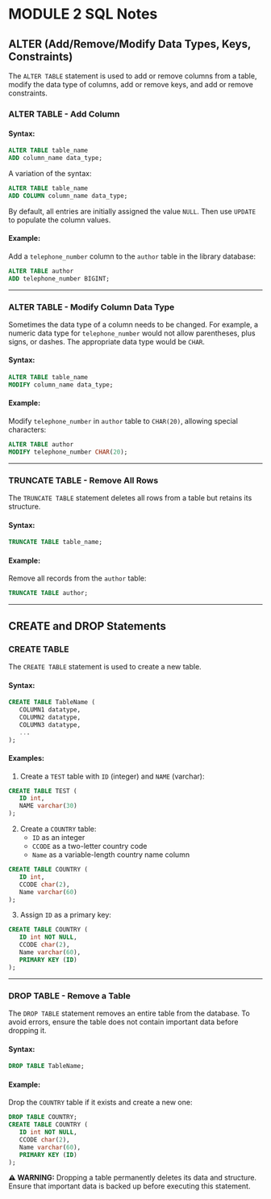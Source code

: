 # MODULE 2 SQL Notes

## ALTER (Add/Remove/Modify Data Types, Keys, Constraints)

The `ALTER TABLE` statement is used to add or remove columns from a table, modify the data type of columns, add or remove keys, and add or remove constraints.

### ALTER TABLE - Add Column
#### Syntax:
```sql
ALTER TABLE table_name
ADD column_name data_type;
```

A variation of the syntax:
```sql
ALTER TABLE table_name
ADD COLUMN column_name data_type;
```

By default, all entries are initially assigned the value `NULL`. Then use `UPDATE` to populate the column values.

#### Example:
Add a `telephone_number` column to the `author` table in the library database:
```sql
ALTER TABLE author 
ADD telephone_number BIGINT;
```

---
### ALTER TABLE - Modify Column Data Type
Sometimes the data type of a column needs to be changed. For example, a numeric data type for `telephone_number` would not allow parentheses, plus signs, or dashes. The appropriate data type would be `CHAR`.

#### Syntax:
```sql
ALTER TABLE table_name
MODIFY column_name data_type;
```

#### Example:
Modify `telephone_number` in `author` table to `CHAR(20)`, allowing special characters:
```sql
ALTER TABLE author
MODIFY telephone_number CHAR(20);
```

---
### TRUNCATE TABLE - Remove All Rows
The `TRUNCATE TABLE` statement deletes all rows from a table but retains its structure.

#### Syntax:
```sql
TRUNCATE TABLE table_name;
```

#### Example:
Remove all records from the `author` table:
```sql
TRUNCATE TABLE author;
```

---
## CREATE and DROP Statements

### CREATE TABLE
The `CREATE TABLE` statement is used to create a new table.

#### Syntax:
```sql
CREATE TABLE TableName (
   COLUMN1 datatype,
   COLUMN2 datatype,
   COLUMN3 datatype,
   ...
);
```

#### Examples:
1. Create a `TEST` table with `ID` (integer) and `NAME` (varchar):
```sql
CREATE TABLE TEST (
   ID int,
   NAME varchar(30)
);
```

2. Create a `COUNTRY` table:
   - `ID` as an integer
   - `CCODE` as a two-letter country code
   - `Name` as a variable-length country name column
```sql
CREATE TABLE COUNTRY (
   ID int,
   CCODE char(2),
   Name varchar(60)
);
```

3. Assign `ID` as a primary key:
```sql
CREATE TABLE COUNTRY (
   ID int NOT NULL,
   CCODE char(2),
   Name varchar(60),
   PRIMARY KEY (ID)
);
```

---
### DROP TABLE - Remove a Table
The `DROP TABLE` statement removes an entire table from the database. To avoid errors, ensure the table does not contain important data before dropping it.

#### Syntax:
```sql
DROP TABLE TableName;
```

#### Example:
Drop the `COUNTRY` table if it exists and create a new one:
```sql
DROP TABLE COUNTRY;
CREATE TABLE COUNTRY (
   ID int NOT NULL,
   CCODE char(2),
   Name varchar(60),
   PRIMARY KEY (ID)
);
```

**⚠ WARNING:** Dropping a table permanently deletes its data and structure. Ensure that important data is backed up before executing this statement.
